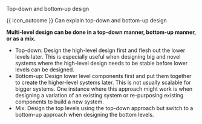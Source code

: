 <span id="title">Top-down and bottom-up design</span>

<span id="prereqs"><panel src="../../multilevelDesign/what/unit-inElsewhere-asFlat.md" boilerplate header="%%{{ icon_prereq }} Design → Design Approaches → Multi-Level Design → What%%" popup-url="{{ baseUrl }}/designApproaches/multilevelDesign/what" /></span>


<span id="outcomes">{{ icon_outcome }} Can explain top-down and bottom-up design</span>

<div id="body">

**Multi-level design can be done in a top-down manner, bottom-up manner, or as a mix.**
* Top-down: Design the high-level design first and flesh out the lower levels later. This is especially useful when designing big and novel systems where the high-level design needs to be stable before lower levels can be designed.
* Bottom-up: Design lower level components first and put them together to create the higher-level systems later. This is not usually scalable for bigger systems. One instance where this approach might work is when designing a variation of an existing system or re-purposing existing components to build a new system.
* Mix: Design the top levels using the top-down approach but switch to a bottom-up approach when designing the bottom levels. 

</div>

<div id="extras">

<include src="exercises.md" />

</div>
